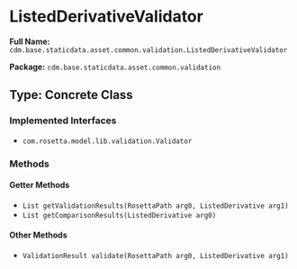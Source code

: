 # ListedDerivativeValidator

**Full Name:** `cdm.base.staticdata.asset.common.validation.ListedDerivativeValidator`

**Package:** `cdm.base.staticdata.asset.common.validation`

## Type: Concrete Class

### Implemented Interfaces

- `com.rosetta.model.lib.validation.Validator`

### Methods

#### Getter Methods

- `List getValidationResults(RosettaPath arg0, ListedDerivative arg1)`
- `List getComparisonResults(ListedDerivative arg0)`

#### Other Methods

- `ValidationResult validate(RosettaPath arg0, ListedDerivative arg1)`


